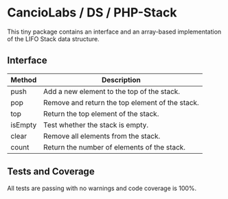 # CancioLabs / DS / PHP-Stack

This tiny package contains an interface and an array-based implementation of the LIFO Stack data structure.

## Interface

| Method  | Description                                 |
|---------|---------------------------------------------|
| push    | Add a new element to the top of the stack.  |
| pop     | Remove and return the top element of the stack.          |
| top     | Return the top element of the stack.       |
| isEmpty | Test whether the stack is empty.            |
| clear   | Remove all elements from the stack.         |
| count   | Return the number of elements of the stack. |

## Tests and Coverage

All tests are passing with no warnings and code coverage is 100%.